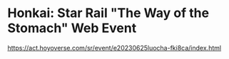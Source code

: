 # Honkai: Star Rail "The Way of the Stomach" Web Event
https://act.hoyoverse.com/sr/event/e20230625luocha-fki8ca/index.html